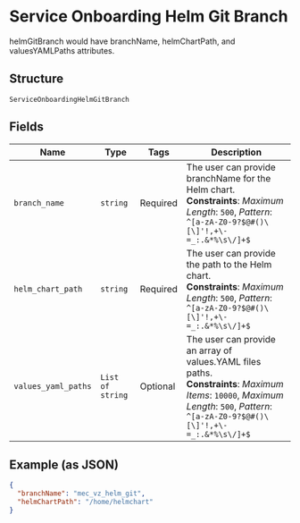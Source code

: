 
# Service Onboarding Helm Git Branch

helmGitBranch would have branchName, helmChartPath, and valuesYAMLPaths attributes.

## Structure

`ServiceOnboardingHelmGitBranch`

## Fields

| Name | Type | Tags | Description |
|  --- | --- | --- | --- |
| `branch_name` | `string` | Required | The user can provide branchName for the Helm chart.<br>**Constraints**: *Maximum Length*: `500`, *Pattern*: `^[a-zA-Z0-9?$@#()\[\]'!,+\-=_:.&*%\s\/]+$` |
| `helm_chart_path` | `string` | Required | The user can provide the path to the Helm chart.<br>**Constraints**: *Maximum Length*: `500`, *Pattern*: `^[a-zA-Z0-9?$@#()\[\]'!,+\-=_:.&*%\s\/]+$` |
| `values_yaml_paths` | `List of string` | Optional | The user can provide an array of values.YAML files paths.<br>**Constraints**: *Maximum Items*: `10000`, *Maximum Length*: `500`, *Pattern*: `^[a-zA-Z0-9?$@#()\[\]'!,+\-=_:.&*%\s\/]+$` |

## Example (as JSON)

```json
{
  "branchName": "mec_vz_helm_git",
  "helmChartPath": "/home/helmchart"
}
```

